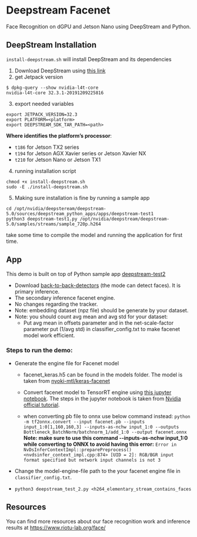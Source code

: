 # Deepstream Facenet

Face Recognition on dGPU and Jetson Nano using DeepStream and Python.

## DeepStream Installation
`install-deepstream.sh` will install DeepStream and its dependencies
1. Download DeepStream using [this link](https://developer.nvidia.com/assets/Deepstream/5.0/ga/secure/deepstream_sdk_5.0.1_x86_64.tbz2)
2. get Jetpack version 
```
$ dpkg-query --show nvidia-l4t-core
nvidia-l4t-core 32.3.1-20191209225816
```
3. export needed variables
```
export JETPACK_VERSION=32.3
export PLATFORM=<platform>
export DEEPSTREAM_SDK_TAR_PATH=<path>
```
**Where <platform> identifies the platform’s processor**:
- `t186` for Jetson TX2 series
- `t194` for Jetson AGX Xavier series or Jetson Xavier NX
- `t210` for Jetson Nano or Jetson TX1
4. running installation script
```
chmod +x install-deepstream.sh
sudo -E ./install-deepstream.sh
```
5. Making sure installation is fine by running a sample app
```
cd /opt/nvidia/deepsteream/deepstream-5.0/sources/deepstream_python_apps/apps/deepstream-test1
python3 deepstream-test1.py /opt/nvidia/deepstream/deepstream-5.0/samples/streams/sample_720p.h264
```
take some time to compile the model and running the application for first time.

## App
This demo is built on top of Python sample app [deepstream-test2](https://github.com/NVIDIA-AI-IOT/deepstream_python_apps/tree/master/apps/deepstream-test2) 
 - Download [back-to-back-detectors](https://github.com/NVIDIA-AI-IOT/deepstream_reference_apps/tree/master/back-to-back-detectors) (the mode can detect faces). It is primary inference.
 - The secondary inference facenet engine. 
 - No changes regarding the tracker.
 - Note: embedding dataset (npz file) should be generate by your dataset.
 - Note: you should count avg mean and avg std for your dataset:
    - Put avg mean in offsets parameter and in the net-scale-factor parameter put (1/avg std) in classifier_config.txt to make facenet model work efficient.
 


### Steps to run the demo:

- Generate the engine file for Facenet model
  - facenet_keras.h5 can be found in the models folder. The model is taken from [nyoki-mtl/keras-facenet](https://github.com/nyoki-mtl/keras-facenet)
  - Convert facenet model to TensorRT engine using [this jupyter notebook](https://github.com/riotu-lab/tf2trt_with_onnx). The steps in the jupyter notebook is taken  from [Nvidia official tutorial](https://developer.nvidia.com/blog/speeding-up-deep-learning-inference-using-tensorflow-onnx-and-tensorrt/).  

  - when converting pb file to onnx use below command instead:
  `python -m tf2onnx.convert --input facenet.pb --inputs input_1:0[1,160,160,3] --inputs-as-nchw input_1:0 --outputs Bottleneck_BatchNorm/batchnorm_1/add_1:0 --output facenet.onnx`
  **Note: make sure to use this command --inputs-as-nchw input_1:0 while converting to ONNX to avoid having this error:**
  `Error in NvDsInferContextImpl::preparePreprocess() <nvdsinfer_context_impl.cpp:874> [UID = 2]: RGB/BGR input format specified but network input channels is not 3`

- Change the model-engine-file path to the your facenet engine file in `classifier_config.txt`.
- `python3 deepstream_test_2.py <h264_elementary_stream_contains_faces`


## Resources

You can find more resources about our face recognition work and inference results at https://www.riotu-lab.org/face/
